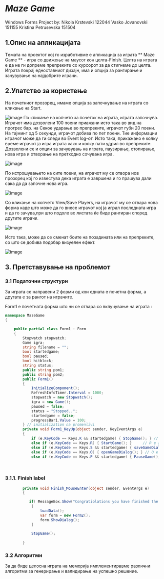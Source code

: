 # ***Maze Game***
Windows Forms Project by:
Nikola Krstevski		122044
Vasko Jovanovski		151155
Kristina Petrusevska 	151504

## 1.Опис на апликацијата 
Tемата на проектот кој го изработивме е апликација за играта ** Maze Game ** - игра со движење на маусот кон целта-Finish. Целта на играта е да не ги допреме препреките со курсорот за да стигнеме до целта.
Играта покрај едноставниот дизајн, има и опција за рангирање и зачувување на најдобрите играчи. 
## 2.Упатство за користење
На почетниот прозорец, имаме опција за започнување на играта со кликање на Start.


![image](https://user-images.githubusercontent.com/28963796/41665719-ef7d8d30-74a8-11e8-83f5-8185b90fac10.png)
По кликање на копчето за почеток на играта, играта започнува. Играчот има дозволени 100 поени приажани исто така во вид на прогрес бар. на Секое ударање во препреките, играчот губи 20 поени. На тајминг од 5 секунди, играчот добива по пет поени. Тие информации играчот може да ги следи во Event log-от.
Исто така, прикажано е колку време играчот ја игра играта како и колку пати удрил во препреките.
Дозволени се и опции за зачувувањ на играта, паузирање, стопирање, нова игра и отворање на претходно сочувана игра.




![image](https://user-images.githubusercontent.com/28963796/41665796-2a052b16-74a9-11e8-9561-307fb950d3a9.png)


По истрошувањето на сите поени, на играчот му се отвора нов прозорец кој го известува дека играта е завршена и го прашува дали сака да да започне нова игра.


![image](https://user-images.githubusercontent.com/28963796/41665769-147a2a9e-74a9-11e8-8de3-f8ef3320b404.png)

Со кликање на копчето View/Save Players, на играчот му се отвара нова форма каде што може да го внесе играчот кој ја играл последната игра и да го зачува,при што подоле во листата ќе биде рангиран според другите играчи.

![image](https://user-images.githubusercontent.com/28963796/41665754-047ec4b0-74a9-11e8-97a7-edd1ab48c864.png)

Исто така, може да се сменат боите на позадината или на препреките, со што се добива подобар визуелен ефект.


![image](https://user-images.githubusercontent.com/28963796/41665778-1e7ba3c4-74a9-11e8-88c9-7724402c9cf7.png)


## 3. Претставување на проблемот
 
### 3.1 Податочни структури
За играта се направени 2 форми од кои едната е почетна форма, а другата е за рангот на играчите.
 
Form1 e почетната форма што ни се отвара со вклучување на играта :
```c#
namespace MazeGame
{

    public partial class Form1 : Form
    {
        Stopwatch stopwatch;
        Game igra;
        string filename = "";
        bool startedgame;
        bool paused;
        bool hitblock;
        string status;
        public string pom1;
        public string pom2;
        public Form1()
        {
            InitializeComponent();
            RefreshInfoTimer.Interval = 1000;
            stopwatch = new Stopwatch();
            igra = new Game();
            paused = false;
            status = "Stopped..";
            startedgame = false;
            progressBar1.Value = 100;
        } // initialization na promenlivi
        private void Form1_KeyUp(object sender, KeyEventArgs e)
        {
            if (e.KeyCode == Keys.K && startedgame) { StopGame(); } // P e za STOP
            else if (e.KeyCode == Keys.R) { StartGame(); }     // R e za Restart
            else if (e.KeyCode == Keys.S && startedgame) { saveGameDialog(); } // S e za SAVE
            else if (e.KeyCode == Keys.O) { openGameDialog(); } // O e za open
            else if (e.KeyCode == Keys.P && startedgame) { PauseGame(); } // K e za PauseGame

 
```
### 3.1.1. Finish label

```c#
        private void Finish_MouseEnter(object sender, EventArgs e)
        {

           if( MessageBox.Show("Congratiolations you have finished the game in " + igra.getTimespan(stopwatch).ToString("mm\\:ss") + " and you have hit the blocks only " + igra.hits.ToString() + " times. Do you want to save your score?","Save ?",MessageBoxButtons.YesNo) == System.Windows.Forms.DialogResult.Yes)
            {
                loadData();
                var form = new Form2();
                form.ShowDialog();
            }
            
            StopGame();
            
        } 

```


### 3.2 Алгоритми
 
За да биде целосна играта на меморија имплементиравме различни алгоритми за генерирање и валидирање на успешно решение.

